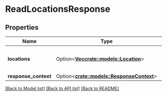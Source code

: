 # ReadLocationsResponse

## Properties

Name | Type | Description | Notes
------------ | ------------- | ------------- | -------------
**locations** | Option<[**Vec<crate::models::Location>**](Location.md)> | Information about one or more locations. | [optional]
**response_context** | Option<[**crate::models::ResponseContext**](ResponseContext.md)> |  | [optional]

[[Back to Model list]](../README.md#documentation-for-models) [[Back to API list]](../README.md#documentation-for-api-endpoints) [[Back to README]](../README.md)


